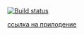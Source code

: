 [![Build status](https://ci.appveyor.com/api/projects/status/jsa7dh1gwk6p0cwc?svg=true)](https://ci.appveyor.com/project/Yushkevich-A-A/trello)

[ссылка на прилодение](https://yushkevich-a-a.github.io/trello/)